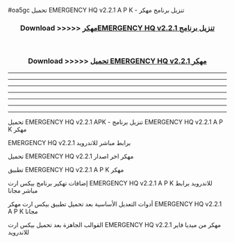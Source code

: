 #oa5gc تحميل EMERGENCY HQ v2.2.1 A P K - تنزيل برنامج مهكر



<div align="center">
<h3>Download >>>>> <a href="https://runaway1.web.app/?sq=EMERGENCY HQ v2.2.1">مهكرEMERGENCY HQ v2.2.1 تنزيل برنامج</a></h3><br>

<h3>Download >>>>> <a href="https://runaway1.web.app/?sq=EMERGENCY HQ v2.2.1">تحميل EMERGENCY HQ v2.2.1 مهكر</a></h3>
</div>


----------------------------------------------------------

----------------------------------------------------------

----------------------------------------------------------

----------------------------------------------------------

----------------------------------------------------------

----------------------------------------------------------

----------------------------------------------------------

تحميل EMERGENCY HQ v2.2.1 APK - تنزيل برنامج EMERGENCY HQ v2.2.1 A P K مهكر

EMERGENCY HQ v2.2.1 برابط مباشر للاندرويد

تحميل EMERGENCY HQ v2.2.1 مهكر اخر اصدار

تطبيق EMERGENCY HQ v2.2.1 A P K مهكر

إضافات تهكير برنامج بيكس ارت EMERGENCY HQ v2.2.1 A P K للاندرويد برابط مباشر مجانا

أدوات التعديل الأساسية بعد تحميل تطبيق بيكس ارت مهكر EMERGENCY HQ v2.2.1 A P K مجانا

القوالب الجاهزة بعد تحميل بيكس ارت EMERGENCY HQ v2.2.1 مهكر من ميديا فاير للاندرويد


